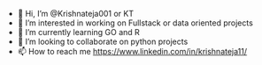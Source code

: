- 👋 Hi, I’m @Krishnateja001 or KT
- 👀 I’m interested in working on Fullstack or data oriented projects
- 🌱 I’m currently learning GO and R
- 💞️ I’m looking to collaborate on python projects
- 📫 How to reach me https://www.linkedin.com/in/krishnateja11/

<!---
Krishnateja001/Krishnateja001 is a ✨ special ✨ repository because its `README.md` (this file) appears on your GitHub profile.
You can click the Preview link to take a look at your changes.
--->

